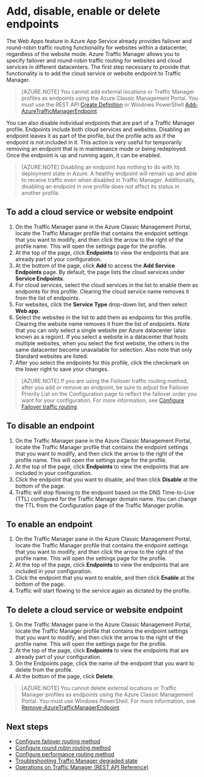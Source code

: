 <properties
    pageTitle="Manage endpoints in Azure Traffic Manager | Azure"
    description="This article will help you add, remove, enable and disable endpoints from Azure Traffic Manager."
    services="traffic-manager"
    documentationcenter=""
    author="sdwheeler"
    manager="carmonm"
    editor="tysonn" />
<tags
    ms.assetid="038270d1-28ba-4078-9c5d-37fc5d683be6"
    ms.service="traffic-manager"
    ms.devlang="na"
    ms.topic="get-started-article"
    ms.tgt_pltfrm="na"
    ms.workload="infrastructure-services"
    ms.date="03/17/2016"
    wacn.date=""
    ms.author="sewhee" />

# Add, disable, enable or delete endpoints

The Web Apps feature in Azure App Service already provides failover and round-robin traffic routing functionality for websites within a datacenter, regardless of the website mode. Azure Traffic Manager allows you to specify failover and round-robin traffic routing for websites and cloud services in different datacenters. The first step necessary to provide that functionality is to add the cloud service or website endpoint to Traffic Manager.

> [AZURE.NOTE]
> You cannot add external locations or Traffic Manager profiles as endpoints using the Azure Classic Management Portal. You must use the REST API [Create Definition](https://msdn.microsoft.com/zh-cn/library/azure/hh758257.aspx) or Windows PowerShell [Add-AzureTrafficManagerEndpoint](https://msdn.microsoft.com/zh-cn/library/dn690257.aspx).

You can also disable individual endpoints that are part of a Traffic Manager profile. Endpoints include both cloud services and websites. Disabling an endpoint leaves it as part of the profile, but the profile acts as if the endpoint is not included in it. This action is very useful for temporarily removing an endpoint that is in maintenance mode or being redeployed. Once the endpoint is up and running again, it can be enabled.

> [AZURE.NOTE]
> Disabling an endpoint has nothing to do with its deployment state in Azure. A healthy endpoint will remain up and able to receive traffic even when disabled in Traffic Manager. Additionally, disabling an endpoint in one profile does not affect its status in another profile.

## To add a cloud service or website endpoint

1. On the Traffic Manager pane in the Azure Classic Management Portal, locate the Traffic Manager profile that contains the endpoint settings that you want to modify, and then click the arrow to the right of the profile name. This will open the settings page for the profile.
2. At the top of the page, click **Endpoints** to view the endpoints that are already part of your configuration.
3. At the bottom of the page, click **Add** to access the **Add Service Endpoints** page. By default, the page lists the cloud services under **Service Endpoints**.
4. For cloud services, select the cloud services in the list to enable them as endpoints for this profile. Clearing the cloud service name removes it from the list of endpoints.
5. For websites, click the **Service Type** drop-down list, and then select **Web app**.
6. Select the websites in the list to add them as endpoints for this profile. Clearing the website name removes it from the list of endpoints. Note that you can only select a single website per Azure datacenter (also known as a region). If you select a website in a datacenter that hosts multiple websites, when you select the first website, the others in the same datacenter become unavailable for selection. Also note that only Standard websites are listed.
7. After you select the endpoints for this profile, click the checkmark on the lower right to save your changes.

> [AZURE.NOTE]
> If you are using the *Failover* traffic routing method, after you add or remove an endpoint, be sure to adjust the Failover Priority List on the Configuration page to reflect the failover order you want for your configuration. For more information, see [Configure Failover traffic routing](/documentation/articles/traffic-manager-configure-failover-routing-method/).

## To disable an endpoint

1. On the Traffic Manager pane in the Azure Classic Management Portal, locate the Traffic Manager profile that contains the endpoint settings that you want to modify, and then click the arrow to the right of the profile name. This will open the settings page for the profile.
2. At the top of the page, click **Endpoints** to view the endpoints that are included in your configuration.
3. Click the endpoint that you want to disable, and then click **Disable** at the bottom of the page.
4. Traffic will stop flowing to the endpoint based on the DNS Time-to-Live (TTL) configured for the Traffic Manager domain name. You can change the TTL from the Configuration page of the Traffic Manager profile.

## To enable an endpoint

1. On the Traffic Manager pane in the Azure Classic Management Portal, locate the Traffic Manager profile that contains the endpoint settings that you want to modify, and then click the arrow to the right of the profile name. This will open the settings page for the profile.
2. At the top of the page, click **Endpoints** to view the endpoints that are included in your configuration.
3. Click the endpoint that you want to enable, and then click **Enable** at the bottom of the page.
4. Traffic will start flowing to the service again as dictated by the profile.

## To delete a cloud service or website endpoint

1. On the Traffic Manager pane in the Azure Classic Management Portal, locate the Traffic Manager profile that contains the endpoint settings that you want to modify, and then click the arrow to the right of the profile name. This will open the settings page for the profile.
2. At the top of the page, click **Endpoints** to view the endpoints that are already part of your configuration.
3. On the Endpoints page, click the name of the endpoint that you want to delete from the profile.
4. At the bottom of the page, click **Delete**.

> [AZURE.NOTE]
> You cannot delete external locations or Traffic Manager profiles as endpoints using the Azure Classic Management Portal. You must use Windows PowerShell. For more information, see [Remove-AzureTrafficManagerEndpoint](https://msdn.microsoft.com/zh-cn/library/dn690251.aspx).

## Next steps

* [Configure failover routing method](/documentation/articles/traffic-manager-configure-failover-routing-method/)
* [Configure round robin routing method](/documentation/articles/traffic-manager-configure-round-robin-routing-method/)
* [Configure performance routing method](/documentation/articles/traffic-manager-configure-performance-routing-method/)
* [Troubleshooting Traffic Manager degraded state](/documentation/articles/traffic-manager-troubleshooting-degraded/)
* [Operations on Traffic Manager (REST API Reference)](https://msdn.microsoft.com/zh-cn/library/hh758255.aspx)

